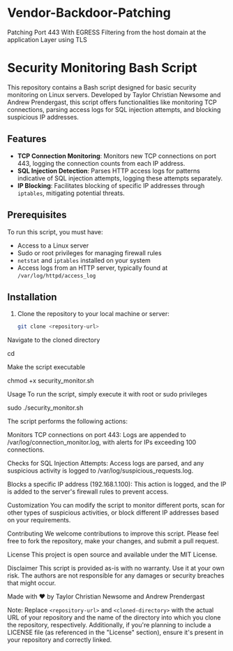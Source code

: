 # Vendor-Backdoor-Patching
Patching Port 443 With EGRESS Filtering from the host domain at the application Layer using TLS

# Security Monitoring Bash Script

This repository contains a Bash script designed for basic security monitoring on Linux servers. Developed by Taylor Christian Newsome and Andrew Prendergast, this script offers functionalities like monitoring TCP connections, parsing access logs for SQL injection attempts, and blocking suspicious IP addresses.

## Features

- **TCP Connection Monitoring**: Monitors new TCP connections on port 443, logging the connection counts from each IP address.
- **SQL Injection Detection**: Parses HTTP access logs for patterns indicative of SQL injection attempts, logging these attempts separately.
- **IP Blocking**: Facilitates blocking of specific IP addresses through `iptables`, mitigating potential threats.

## Prerequisites

To run this script, you must have:
- Access to a Linux server
- Sudo or root privileges for managing firewall rules
- `netstat` and `iptables` installed on your system
- Access logs from an HTTP server, typically found at `/var/log/httpd/access_log`

## Installation

1. Clone the repository to your local machine or server:
   ```bash
   git clone <repository-url>

Navigate to the cloned directory

cd <cloned-directory>

Make the script executable

chmod +x security_monitor.sh

Usage
To run the script, simply execute it with root or sudo privileges

sudo ./security_monitor.sh

The script performs the following actions:

Monitors TCP connections on port 443: Logs are appended to /var/log/connection_monitor.log, with alerts for IPs exceeding 100 connections.

Checks for SQL Injection Attempts: Access logs are parsed, and any suspicious activity is logged to /var/log/suspicious_requests.log.

Blocks a specific IP address (192.168.1.100): This action is logged, and the IP is added to the server's firewall rules to prevent access.

Customization
You can modify the script to monitor different ports, scan for other types of suspicious activities, or block different IP addresses based on your requirements.

Contributing
We welcome contributions to improve this script. Please feel free to fork the repository, make your changes, and submit a pull request.

License
This project is open source and available under the MIT License.

Disclaimer
This script is provided as-is with no warranty. Use it at your own risk. The authors are not responsible for any damages or security breaches that might occur.

Made with ❤️ by Taylor Christian Newsome and Andrew Prendergast


Note: Replace `<repository-url>` and `<cloned-directory>` with the actual URL of your repository and the name of the directory into which you clone the repository, respectively. Additionally, if you're planning to include a LICENSE file (as referenced in the "License" section), ensure it's present in your repository and correctly linked.
